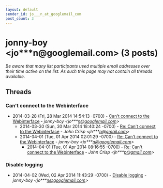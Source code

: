 ```yaml
---
layout: default
sender_id: jo___n_at_googlemail_com
post_count: 3
---
```


# jonny-boy <jo***n<span>@</span>googlemail.com> (3 posts)

_Be aware that many list participants used multiple email addresses over their time active on the list. As such this page may not contain all threads available._

## Threads

### Can't connect to the Webinterface
+ 2014-03-28 (Fri, 28 Mar 2014 14:54:13 -0700) - [Can't connect to the Webinterface](/archive/2014/03/bdabace35bcb9825ae41517818711278a61f697110db0ab58493380dcd17ae2e) - _jonny-boy \<jo***n@googlemail.com\>_
  + 2014-03-30 (Sun, 30 Mar 2014 18:40:24 -0700) - [Re: Can't connect to the Webinterface](/archive/2014/03/b688b12706ba904a896475ccbe6d7aba72baddf359d5fbb962f7c034c68fe68a) - _John Crisp \<jh***p@gmail.com\>_
  + 2014-04-01 (Tue, 01 Apr 2014 02:01:29 -0700) - [Re: Can't connect to the Webinterface](/archive/2014/04/35711865ab023155a932974ebd2969a3daf832f0d22cb264f724fc8e6aaebd36) - _jonny-boy \<jo***n@googlemail.com\>_
    + 2014-04-01 (Tue, 01 Apr 2014 08:16:55 -0700) - [Re: Can't connect to the Webinterface](/archive/2014/04/10fc9a6c8f210311227220bfc82388a3b37bfbd1df684db8f12e4c9d7261dfa2) - _John Crisp \<jh***p@gmail.com\>_

### Disable logging
+ 2014-04-02 (Wed, 02 Apr 2014 11:43:29 -0700) - [Disable logging](/archive/2014/04/3a691964355dffdbce6d8d14a393e115d27efacfc91a2eba3698fdbc70c1368e) - _jonny-boy \<jo***n@googlemail.com\>_


